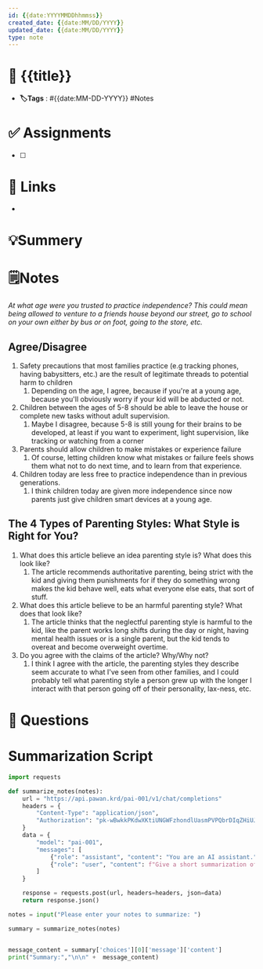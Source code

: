 ```yaml
---
id: {{date:YYYYMMDDhhmmss}}
created_date: {{date:MM/DD/YYYY}}
updated_date: {{date:MM/DD/YYYY}}
type: note
---
```


# 📅 {{title}}
- **🏷️Tags** : #{{date:MM-DD-YYYY}} #Notes 

# ✅ Assignments
- [ ]  

# 🔗 Links
-

# 💡Summery


# 🗒️Notes
*At what age were you trusted to practice independence? This could mean being allowed to venture to a friends house beyond our street, go to school on your own either by bus or on foot, going to the store, etc.* 

## Agree/Disagree

1. Safety precautions that most families practice (e.g tracking phones, having babysitters, etc.) are the result of legitimate threads to potential harm to children
	1. Depending on the age, I agree, because if you're at a young age, because you'll obviously worry if your kid will be abducted or not. 
2. Children between the ages of 5-8 should be able to leave the house or complete new tasks without adult supervision. 
	1. Maybe I disagree, because 5-8 is still young for their brains to be developed, at least if you want to experiment, light supervision, like tracking or watching from a corner 
3. Parents should allow children to make mistakes or experience failure
	1. Of course, letting children know what mistakes or failure feels shows them what not to do next time, and to learn from that experience.
4. Children today are less free to practice independence than in previous generations. 
	1. I think children today are given more independence since now parents just give children smart devices at a young age. 

## The 4 Types of Parenting Styles: What Style is Right for You?

1. What does this article believe an idea parenting style is? What does this look like? 
	1. The article recommends authoritative parenting, being strict with the kid and giving them punishments for if they do something wrong makes the kid behave well, eats what everyone else eats, that sort of stuff.
2. What does this article believe to be an harmful parenting style? What does that look like? 
	1. The article thinks that the neglectful parenting style is harmful to the kid, like the parent works long shifts during the day or night, having mental health issues or is a single parent, but the kid tends to overeat and become overweight overtime. 
3. Do you agree with the claims of the article? Why/Why not? 
	1. I think I agree with the article, the parenting styles they describe seem accurate to what I've seen from other families, and I could probably tell what parenting style a person grew up with the longer I interact with that person going off of their personality, lax-ness, etc. 



# 🧠 Questions

 



# Summarization Script
```python
import requests

def summarize_notes(notes):
    url = "https://api.pawan.krd/pai-001/v1/chat/completions"
    headers = {
        "Content-Type": "application/json",
        "Authorization": "pk-wBwkkPKdwXKtiUNGWFzhondlUasmPVPQbrDIqZHiUJMXSRUA"
    }
    data = {
        "model": "pai-001",
        "messages": [
            {"role": "assistant", "content": "You are an AI assistant."},
            {"role": "user", "content": f"Give a short summarization of the following notes in a couple sentences with indentation: {notes}"}
        ]
    }

    response = requests.post(url, headers=headers, json=data)
    return response.json()

notes = input("Please enter your notes to summarize: ")

summary = summarize_notes(notes)


message_content = summary['choices'][0]['message']['content']
print("Summary:","\n\n" +  message_content)

```